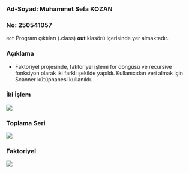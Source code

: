 ### Ad-Soyad: Muhammet Sefa KOZAN
### No: 250541057

```Not``` Program çıktıları (.class) **out** klasörü içerisinde yer almaktadır.

### Açıklama
- Faktoriyel projesinde, faktoriyel işlemi for döngüsü ve recursive fonksiyon olarak iki farklı şekilde yapıldı. Kullanıcıdan veri almak için Scanner kütüphanesi kullanıldı.

### İki İşlem
![](media/Ikislem.png)

### Toplama Seri
![](media/ToplamaSeri.png)

### Faktoriyel

![](media/Faktoriyel.png)

